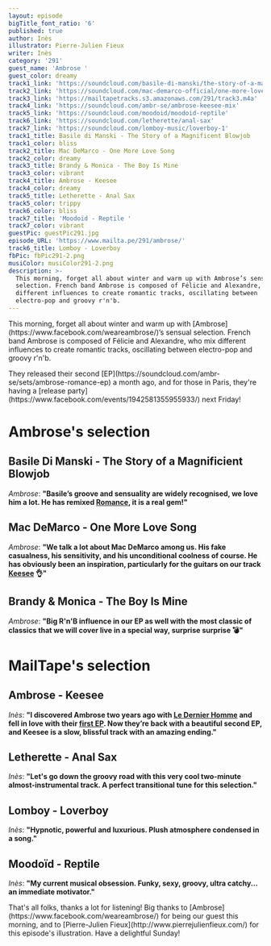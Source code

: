 ```yaml
---
layout: episode
bigTitle_font_ratio: '6'
published: true
author: Inès
illustrator: Pierre-Julien Fieux
writer: Inès
category: '291'
guest_name: 'Ambrose '
guest_color: dreamy
track1_link: 'https://soundcloud.com/basile-di-manski/the-story-of-a-magnificient-blowjob'
track2_link: 'https://soundcloud.com/mac-demarco-official/one-more-love-song'
track3_link: 'https://mailtapetracks.s3.amazonaws.com/291/track3.m4a'
track4_link: 'https://soundcloud.com/ambr-se/ambrose-keesee-mix'
track5_link: 'https://soundcloud.com/moodoid/moodoid-reptile'
track6_link: 'https://soundcloud.com/letherette/anal-sax'
track7_link: 'https://soundcloud.com/lomboy-music/loverboy-1'
track1_title: Basile di Manski - The Story of a Magnificent Blowjob
track1_color: bliss
track2_title: Mac DeMarco - One More Love Song
track2_color: dreamy
track3_title: Brandy & Monica - The Boy Is Mine
track3_color: vibrant
track4_title: Ambrose - Keesee
track4_color: dreamy
track5_title: Letherette - Anal Sax
track5_color: trippy
track6_color: bliss
track7_title: 'Moodoïd - Reptile '
track7_color: vibrant
guestPic: guestPic291.jpg
episode_URL: 'https://www.mailta.pe/291/ambrose/'
track6_title: Lomboy - Loverboy
fbPic: fbPic291-2.png
musiColor: musiColor291-2.png
description: >-
  This morning, forget all about winter and warm up with Ambrose’s sensual
  selection. French band Ambrose is composed of Félicie and Alexandre, who mix
  different influences to create romantic tracks, oscillating between
  electro-pop and groovy r'n'b.
---
```

<p id="introduction">This morning, forget all about winter and warm up with [Ambrose](https://www.facebook.com/weareambrose/)’s sensual selection. French band Ambrose is composed of Félicie and Alexandre, who mix different influences to create romantic tracks, oscillating between electro-pop and groovy r'n'b.</p>
They released their second [EP](https://soundcloud.com/ambr-se/sets/ambrose-romance-ep) a month ago, and for those in Paris, they're having a [release party](https://www.facebook.com/events/1942581355955933/) next Friday!



# Ambrose's selection

## Basile Di Manski - The Story of a Magnificient Blowjob
_Ambrose_: **"**Basile’s groove and sensuality are widely recognised, we love him a lot. He has remixed [Romance](http://bit.ly/remixbasile), it is a real gem!**"**

## Mac DeMarco - One More Love Song
_Ambrose_: **"**We talk a lot about Mac DeMarco among us. His fake casualness, his sensitivity, and his unconditional coolness of course. He has obviously been an inspiration, particularly for the guitars on our track [Keesee](https://soundcloud.com/ambr-se/ambrose-keesee-mix) 👌**"**

## Brandy & Monica - The Boy Is Mine
_Ambrose_: **"**Big R'n'B influence in our EP as well with the most classic of classics that we will cover live in a special way, surprise surprise 💣**"**


# MailTape's selection

## Ambrose - Keesee
_Inès_: **"**I discovered Ambrose two years ago with [Le Dernier Homme](https://soundcloud.com/ambr-se/le-dernier-homme) and fell in love with their [first EP](https://soundcloud.com/ambr-se/sets/ambrose-ep). Now they’re back with a beautiful second EP, and Keesee is a slow, blissful track with an amazing ending.**"**

## Letherette - Anal Sax
_Inès_: **"**Let's go down the groovy road with this very cool two-minute almost-instrumental track. A perfect transitional tune for this selection.**"**

## Lomboy - Loverboy
_Inès_: **"**Hypnotic, powerful and luxurious. Plush atmosphere condensed in a song.**"**

## Moodoïd - Reptile
_Inès_: **"**My current musical obsession. Funky, sexy, groovy, ultra catchy... an immediate motivator.**"**

<p id="outroduction">That's all folks, thanks a lot for listening! Big thanks to [Ambrose](https://www.facebook.com/weareambrose/) for being our guest this morning, and to [Pierre-Julien Fieux](http://www.pierrejulienfieux.com/) for this episode's illustration. Have a delightful Sunday!</p>
